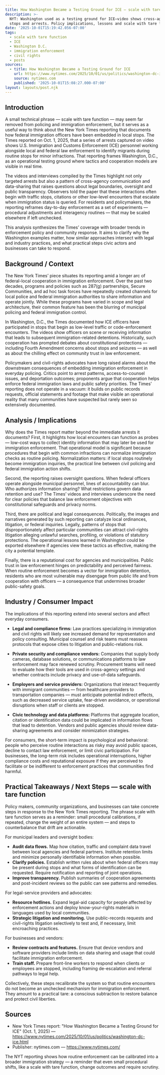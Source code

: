 ```yaml
---
title: How Washington Became a Testing Ground for ICE — scale with tare fu…
description: >-
  NYT: Washington used as a testing ground for ICE—video shows cross-agency
  stops and arrests. Policy implications, lessons and scale with tare function.
date: '2025-10-01T15:19:42.056-07:00'
tags:
  - scale with tare function
  - ICE
  - Washington D.C.
  - immigration enforcement
  - civil rights
  - posts
sources:
  - title: How Washington Became a Testing Ground for ICE
    url: https://www.nytimes.com/2025/10/01/us/politics/washington-dc-ice.html
    source: nytimes.com
    published: '2025-10-01T15:08:27.000-07:00'
layout: layouts/post.njk
---
```


## Introduction

A small technical phrase — scale with tare function — may seem far removed from policing and immigration enforcement, but it serves as a useful way to think about the New York Times reporting that documents how federal immigration officers have been embedded in local stops. The Times reported on Oct. 1, 2025, that a series of arrests captured on video shows U.S. Immigration and Customs Enforcement (ICE) personnel working alongside local and federal law enforcement to identify migrants during routine stops for minor infractions. That reporting frames Washington, D.C., as an operational testing ground where tactics and cooperation models are visible in real time.

The videos and interviews compiled by the Times highlight not only targeted arrests but also a pattern of cross-agency communication and data-sharing that raises questions about legal boundaries, oversight and public transparency. Observers told the paper that these interactions often begin with traffic stops, citations or other low-level encounters that escalate when immigration status is queried. For residents and policymakers, the reporting reframes day-to-day enforcement as a set of experiments — procedural adjustments and interagency routines — that may be scaled elsewhere if left unchecked.

This analysis synthesizes the Times’ coverage with broader trends in enforcement policy and community response. It aims to clarify why the Washington examples matter, how similar approaches intersect with legal and industry practices, and what practical steps civic actors and businesses can take to respond.

## Background / Context

The New York Times’ piece situates its reporting amid a longer arc of federal-local cooperation in immigration enforcement. Over the past two decades, programs and policies such as 287(g) partnerships, Secure Communities, and ad hoc task forces have repeatedly created channels for local police and federal immigration authorities to share information and operate jointly. While these programs have varied in scope and legal architecture, their common feature has been the blurring of municipal policing and federal immigration control.

In Washington, D.C., the Times documented how ICE officers have participated in stops that begin as low-level traffic or code-enforcement encounters. The videos show officers on scene or receiving information that leads to subsequent immigration-related detentions. Historically, such cooperation has prompted debates about constitutional protections — including Fourth Amendment concerns about stops and seizures — as well as about the chilling effect on community trust in law enforcement.

Policymakers and civil-rights advocates have long raised alarms about the downstream consequences of embedding immigration enforcement in everyday policing. Critics point to arrest patterns, access-to-counsel issues, and deportation outcomes; proponents argue that cooperation helps enforce federal immigration laws and public safety priorities. The Times’ reporting does not operate in a vacuum: it builds on public records requests, official statements and footage that make visible an operational reality that many communities have suspected but rarely seen so extensively documented.

## Analysis / Implications

Why does the Times report matter beyond the immediate arrests it documents? First, it highlights how local encounters can function as probes — low-cost ways to collect identity information that may later be used for immigration enforcement. That operational model is significant because procedures that begin with common infractions can normalize immigration checks as routine policing. Normalization matters: if local stops routinely become immigration inquiries, the practical line between civil policing and federal immigration action shifts.

Second, the reporting raises oversight questions. When federal officers operate alongside municipal personnel, lines of accountability can blur. Who authorizes information sharing? What restrictions govern data retention and use? The Times’ videos and interviews underscore the need for clear policies that balance law enforcement objectives with constitutional safeguards and privacy norms.

Third, there are political and legal consequences. Politically, the images and narratives generated by such reporting can catalyze local ordinances, litigation, or federal inquiries. Legally, patterns of stops that disproportionately affect particular communities can attract civil-rights litigation alleging unlawful searches, profiling, or violations of statutory protections. The operational lessons learned in Washington could be exported elsewhere if agencies view these tactics as effective, making the city a potential template.

Finally, there is a reputational cost for agencies and municipalities. Public trust in law enforcement hinges on predictability and perceived fairness. When routine enforcement becomes a vector for immigration detention, residents who are most vulnerable may disengage from public life and from cooperation with officers — a consequence that undermines broader public-safety goals.

## Industry / Consumer Impact

The implications of this reporting extend into several sectors and affect everyday consumers.

- **Legal and compliance firms:** Law practices specializing in immigration and civil rights will likely see increased demand for representation and policy consulting. Municipal counsel and risk teams must reassess protocols that expose cities to litigation and public-relations risk.

- **Private security and compliance vendors:** Companies that supply body cameras, database solutions, or communications platforms to law enforcement may face renewed scrutiny. Procurement teams will need to evaluate how their tools are used in cross-agency settings and whether contracts include privacy and use-of-data safeguards.

- **Employers and service providers:** Organizations that interact frequently with immigrant communities — from healthcare providers to transportation companies — must anticipate potential indirect effects, such as decreased service uptake, fear-driven avoidance, or operational disruptions when staff or clients are stopped.

- **Civic technology and data platforms:** Platforms that aggregate location, citation or identification data could be implicated in information flows that lead to detention. Vendors and public agencies should review data-sharing agreements and consider minimization strategies.

For consumers, the short-term impact is psychological and behavioral: people who perceive routine interactions as risky may avoid public spaces, decline to contact law enforcement, or limit civic participation. For businesses, the long-term risk includes operational interruptions, higher compliance costs and reputational exposure if they are perceived to facilitate or be indifferent to enforcement practices that communities find harmful.

## Practical Takeaways / Next Steps — scale with tare function

Policy makers, community organizations, and businesses can take concrete steps in response to the New York Times reporting. The phrase scale with tare function serves as a reminder: small procedural calibrations, if repeated, change the weight of an entire system — and steps to counterbalance that drift are actionable.

For municipal leaders and oversight bodies:

- **Audit data flows.** Map how citation, traffic and complaint data travel between local agencies and federal partners. Institute retention limits and minimize personally identifiable information when possible.
- **Clarify policies.** Establish written rules about when federal officers may be present during stops and what forms of identification can be requested. Require notification and reporting of joint operations.
- **Improve transparency.** Publish summaries of cooperation agreements and post-incident reviews so the public can see patterns and remedies.

For legal-service providers and advocates:

- **Resource hotlines.** Expand legal-aid capacity for people affected by enforcement actions and deploy know-your-rights materials in languages used by local communities.
- **Strategic litigation and monitoring.** Use public-records requests and civil-rights litigation selectively to test and, if necessary, limit encroaching practices.

For businesses and vendors:

- **Review contracts and features.** Ensure that device vendors and software providers include limits on data sharing and usage that could facilitate immigration enforcement.
- **Train staff.** Prepare front-line workers to respond when clients or employees are stopped, including framing de-escalation and referral pathways to legal help.

Collectively, these steps recalibrate the system so that routine encounters do not become an unchecked mechanism for immigration enforcement. They amount to a practical tare: a conscious subtraction to restore balance and protect civil liberties.

## Sources

- New York Times report: "How Washington Became a Testing Ground for ICE" (Oct. 1, 2025) — https://www.nytimes.com/2025/10/01/us/politics/washington-dc-ice.html
- Publisher: nytimes.com — https://www.nytimes.com/

The NYT reporting shows how routine enforcement can be calibrated into a broader immigration strategy — a reminder that even small procedural shifts, like a scale with tare function, change outcomes and require scrutiny.
